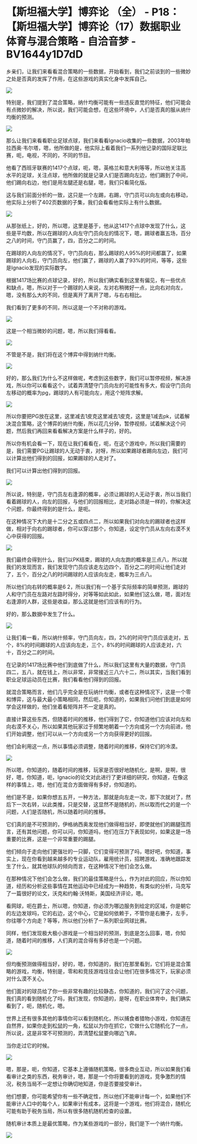 # 【斯坦福大学】博弈论 （全） - P18：【斯坦福大学】博弈论（17）数据职业体育与混合策略 - 自洽音梦 - BV1644y1D7dD

乡亲们，让我们来看看混合策略的一些数据，开始看到，我们之前谈到的一些微妙之处是否真的发挥了作用，在这些游戏的真实化身中发挥自己。



![](img/9ee6607e60f7ab51004e98b44655fd3c_1.png)

特别是，我们提到了混合策略，纳什均衡可能有一些违反直觉的特征，他们可能会有点微妙的解决，所以说，我们可能会想，在这些环境中，人们是否真的服从纳什均衡的预测。



![](img/9ee6607e60f7ab51004e98b44655fd3c_3.png)

那么让我们来看看职业足球点球，我们来看看Ignacio收集的一些数据，2003年帕拉西奥·韦尔塔，嗯，他所做的是，他实际上看着我们一系列他记录的国际足联比赛，呃，电视，不同的，不同的节目。

他看了西班牙联赛的1417个点球，呃，嗯，英格兰和意大利等等，所以他关注高水平的足球，关注点球，他所做的就是记录人们是否踢向左边，他们踢到了中间，他们踢向右边，他们是用左腿还是右腿，嗯，我们只看简化版。

这与我们前面分析的一致，这只是一个左踢，右踢，守门员可以向左或向右移动，他实际上分析了402页数据的子集，我们会看看他实际上有什么数据。



![](img/9ee6607e60f7ab51004e98b44655fd3c_5.png)

从那张纸上，好的，所以嗯，这里是基于，他从这1417个点球中发现了什么，这些是平均数，所以在踢球的人向左守门员向左的情况下，嗯，踢球者赢五场，百分之八的时间，守门员赢了，四，百分之二的时间。

在踢球的人向左的情况下，守门员向右，那么踢球的人95%的时间都赢了，如果踢球的人向右，守门员向左，他们赢了，踢球的人赢了93%的时间，等等，这些是Ignacio发现的实际数字。

根据1417场比赛的点球记录，好的，所以我们确实看到这里有偏见，有一些优点和缺点，嗯，所以对于一个踢球的人来说，左对右稍微好一点，比向右对向左，嗯，没有那么大的不同，但是离开了离开了嗯，与右右相比。

我们看到了更多的不同，所以这是一个不对称的游戏。

![](img/9ee6607e60f7ab51004e98b44655fd3c_7.png)

这是一个相当微妙的问题，嗯，所以我们得看看。

![](img/9ee6607e60f7ab51004e98b44655fd3c_9.png)

不管是不是，我们将在这个博弈中得到纳什均衡。

![](img/9ee6607e60f7ab51004e98b44655fd3c_11.png)

好的，那么我们为什么不这样做呢，考虑到这些数字，我们可以暂停视频，解决游戏，所以你可以看看这个，试着弄清楚守门员向左的可能性有多大，假设守门员向左移动的概率为pg，踢球的人有可能向左，用这个矩阵求解。



![](img/9ee6607e60f7ab51004e98b44655fd3c_13.png)

所以你要把PG放在这里，这里减去1皮克这里减去1皮克，这里是1减去pk，试着解决混合策略，这个博弈的纳什均衡，所以花几分钟，暂停视频，试着解决这个问题，然后我们再回来看看解决方案是什么样子的，好的。

所以你有机会看一下，现在让我们看看在，呃，在这个游戏中，所以我们需要的是，我们需要PG让踢球的人无动于衷，对呀，所以如果踢球者踢向左边，我们可以计算出他们得到的回报，如果踢球的人走对了。

我们可以计算出他们得到的回报。

![](img/9ee6607e60f7ab51004e98b44655fd3c_15.png)

所以说，特别是，守门员左右逢源的概率，必须让踢球的人无动于衷，所以当我们看着踢球的人，向左的回报，与他们的回报相比，走对路必须是一样的，你解决这个问题，你最终得到的是什么，是呃。

在这种情况下大约是十二分之五或四点二，所以如果我们对向左的踢球者也这样做，相对于向右的踢球者，你可以穿过那个，你知道，设定守门员从左向右漠不关心中获得的回报。



![](img/9ee6607e60f7ab51004e98b44655fd3c_17.png)

我们最终会得到什么，我们以PK结束，踢球的人向左跑的概率是三点八，所以就我们的发现而言，我们发现守门员应该走左边四个，百分之二的时间让他们走对了，五个，百分之八的时间踢球的人应该向左走，概率为三点八。

所以他们向右转的概率是6 2，所以我们有一个基于实际频率的简单预测，踢球的人和守门员在左路对左路时得分，对等等如此如此，如果他们这么做，嗯，面对左右逢源的人群，这些是收益，那么这就是他们应该有的行为。

好的，那么数据中发生了什么。

![](img/9ee6607e60f7ab51004e98b44655fd3c_19.png)

让我们看一看，所以纳什频率，守门员向左，四，2%的时间守门员应该走对，五个，8%的时间踢球的人应该向左走，三个，8%的时间踢球的人应该走对，六十，百分之二的时间。

在记录的1417场比赛中他们到底做了什么，所以我们这里有大量的数据，守门员四二，五八，就在钱上，所以非常，非常接近三八六十二，所以其实，当我们看到职业足球运动员在比赛，我们看看他们得到的回报。

就混合策略而言，他们几乎完全是在玩纳什均衡，或者在这种情况下，这是一个零和博弈，这与最大最小策略相同，然后呃，你知道的，如果我们问他们到底是如何学会这样做的，他们坐着看矩阵并不一定是真的。

直接计算这些东西，但随着时间的推移，他们得到了它，你知道他们应该对向左和向右漠不关心，所以如果其他玩家过于频繁地朝着一个方向或另一个方向前进，他们开始调整，他们可以从一个方向或另一个方向获得更好的回报。

他们会利用这一点，所以事情必须调整，随着时间的推移，保持它们的冷漠。

![](img/9ee6607e60f7ab51004e98b44655fd3c_21.png)

所以嗯，你知道的，随着时间的推移，玩家是否很好地随机化，是啊，是啊，很好，嗯，你知道，呃，Ignacio的论文对此进行了更详细的研究，你知道，在像这样的事情上，嗯，他们在混合方面做得有多好，你知道的。

他们是不是，如果你想五五开，一种方法，那就是向左走一次，那下次就对了，然后下一次右转，以此类推，只是交替，这显然不是随机的，所以取而代之的是一个问题，人们是否随机，所以随着时间的推移。

它们真的是不可预测的，伊格纳西奥发现他们做得相当好，即使就他们的踢腿弦而言，还有其他问题，你可以问，你知道吗，他们在压力下表现如何，如果这是一场重要的比赛，这是一个非常重要的踢腿。

他们倾向于走向他们更强壮的一只脚，它们变得可预测了吗，嗯好吧，你知道，事实上，现在你看到越来越多的专业运动队，雇用统计员，招聘游戏，准确地跟踪发生了什么，就其他球队的倾向而言，在这种情况下他们会怎么做。

在那种情况下他们会怎么做，我们的最佳策略是什么，作为对此的回应，所以你知道，经历和分析这些事情在其他运动中已经成为一种趋势，有类似的分析，马克写了一篇很好的论文，沃克和约翰·沃特斯，美国经济评论，嗯。

看网球，呃在爵士，所以嗯，你知道，你必须为哪边服务到给定的区域，你是朝它的左边发球吗，它的右边，这个中心，它是如何依赖于，不管你是右撇子，左手，你往哪个方向走？等等，所以他们分析了一系列职业网球比赛。

同样，他们发现极大极小游戏是一个相当好的预测，到底是怎么回事，嗯，你知道，随着时间的推移，人们真的混合得有多好也是一个问题。



![](img/9ee6607e60f7ab51004e98b44655fd3c_23.png)

但均衡预测做得相当好，好的，嗯，你知道的，我们在那里看到，它们将是混合策略的游戏，均衡，特别是，零和和竞技游戏往往会让他们在很多情况下，玩家必须对什么漠不关心。

他们面对的球员给了你一些非常有趣的比较静态，你知道的，我们问了这个问题，我们真的看到随机化了吗，我们发现，你知道的，是呀，在职业体育中，我们确实看到了，呃，随机化，嗯。

世界上还有很多其他的事情你可以看到随机化，所以捕食者猎物小游戏，你知道在自然界，如果你走到松鼠的一角，松鼠以为你在抓它，它做什么它随机化了一点，所以说，这是非常不可预测的，弄清楚松鼠要向哪边飞奔。

当你走过它的时候。

![](img/9ee6607e60f7ab51004e98b44655fd3c_25.png)

嗯，那是，呃，你知道，它基本上遵循随机策略，很多商业互动，所以如果我们看看审计之类的东西，税务审计，嗯，那是一个你将要看到的游戏，竞争激烈的情况，税务当局不一定想让你确切地知道，你是否要接受审计。

他们想要，你可能希望你有一些不确定性，所以他们不能审计每一个，如果他们不能审计人口中的每个人，如果审计有成本，这将是一个游戏，他们将混合，随机化可能有助于税务当局，所以有很多随机随机检查的设置。

随机审计本质上是最优策略，作为某些游戏的一部分，我们是下一个纳什均衡。

![](img/9ee6607e60f7ab51004e98b44655fd3c_27.png)